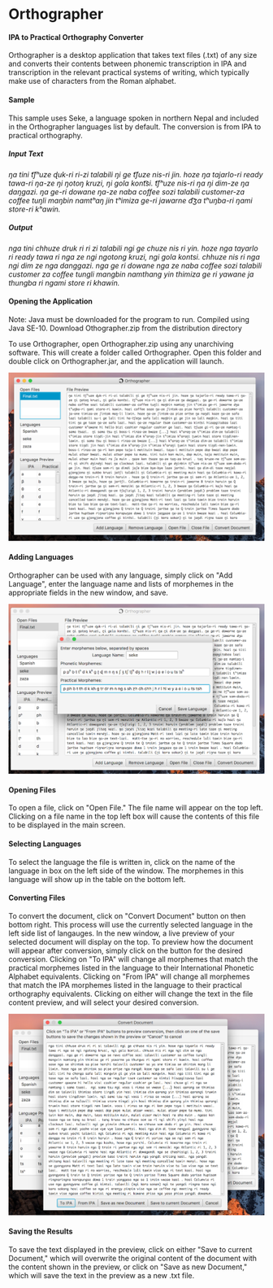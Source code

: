 # Orthographer 
#### IPA to Practical Orthography Converter
Orthographer is a desktop application that takes text files (.txt) of any size and converts their contents between phonemic transcription in IPA and transcription in the relevant practical systems of writing, which typically make use of characters from the Roman alphabet. 

#### Sample
This sample uses Seke, a language spoken in northern Nepal and included in the Orthographer languages list by default. The conversion is from IPA to practical orthography. 
##### Input Text 
_ŋa tini t͡ʃʰuze ɖuk-ri ri-zi talabili ŋi ge t͡ʃuze nis-ri jin. hoze ŋa tajarlo-ri ready tawa-ri ŋa-ze ŋi ŋotoŋ kruzi, ŋi gola kont͡si. t͡ʃʰuze nis-ri ŋa ŋi dim-ze ŋa daŋgazi. ŋa ge-ri dowane ŋa-ze naba coffee sozi talabili customer-za coffee tuŋli maŋbin namtʰaŋ jin tʰimiza ge-ri jawarne d͡ʒa tʰuŋba-ri ŋami store-ri kʰawin._
##### Output
_nga tini chhuze druk ri ri zi talabili ngi ge chuze nis ri yin. hoze nga tayarlo ri ready tawa ri nga ze ngi ngotong kruzi, ngi gola kontsi. chhuze nis ri nga ngi dim ze nga danggazi. nga ge ri dowane nga ze naba coffee sozi talabili customer za coffee tungli mangbin namthang yin thimiza ge ri yawane ja thungba ri ngami store ri khawin._

#### Opening the Application
Note: Java must be downloaded for the program to run.
Compiled using Java SE-10.
Download Othographer.zip from the distribution directory

To use Orthographer, open Orthographer.zip using any unarchiving software. This will create a folder called Orthographer. Open this folder and double click on Orthographer.jar, and the application will launch. 

![ScreenShot](./screenshots/MainScreen.png)
#### Adding Languages
Orthographer can be used with any language, simply click on "Add Language", enter the language name and lists of morphemes in the appropriate fields in the new window, and save. 

![ScreenShot](./screenshots/AddLanguageScreen.png)
#### Opening Files
To open a file, click on "Open File." The file name will appear on the top left. Clicking on a file name in the top left box will cause the contents of this file to be displayed in the main screen. 

#### Selecting Languages
To select the language the file is written in, click on the name of the language in box on the left side of the window. The morphemes in this language will show up in the table on the bottom left. 

#### Converting Files
To convert the document, click on "Convert Document" button on then bottom right. This process will use the currently selected language in the left side list of langauges. In the new window, a live preview of your selected document will display on the top. To preview how the document will appear after conversion, simply click on the button for the desired conversion. Clicking on "To IPA" will change all morphemes that match the practical morphemes listed in the language to their International Phonetic Alphabet equivalents. Clicking on "From IPA" will change all morphemes that match the IPA morphemes listed in the language to their practical orthography equivalents. Clicking on either will change the text in the file content preview, and will select your desired conversion. 

![ScreenShot](./screenshots/ConversionScreen.png)
#### Saving the Results
To save the text displayed in the preview, click on either "Save to current Document," which will overwrite the original content of the document with the content shown in the preview, or click on "Save as new Document," which will save the text in the preview as a new .txt file.
